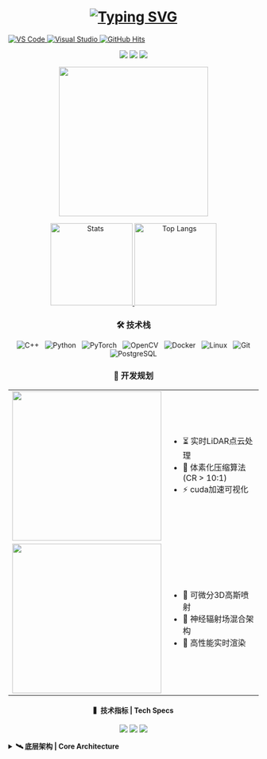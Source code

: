 <h1 align="center"> 
  <a href="https://git.io/typing-svg">
    <img src="https://readme-typing-svg.herokuapp.com?font=Fira+Code&pause=1000&width=400&lines=嗨👋，我是+DocMingo%0A3D视觉算法工程师" alt="Typing SVG" />
  </a>
</h1>

<p align="left">
  <a href="https://github.com/DocMingo?tab=repositories">
    <img alt="VS Code" 
         src="https://img.shields.io/badge/Editor-VS_Code-007ACC?logo=visualstudiocode&logoColor=white&style=flat">
  </a>
  <a href="https://github.com/DocMingo?tab=repositories">
    <img alt="Visual Studio" 
         src="https://img.shields.io/badge/IDE-Visual_Studio-5C2D91?logo=visualstudio&logoColor=white&style=flat">
  </a>
    <a href="https://github.com/DocMingo">
    <img alt="GitHub Hits" src="https://img.shields.io/github/followers/DocMingo?label=Follow%20%40DocMingo&style=social">
  </a>
</p>


<!-- 3D技术栈徽章 -->
<p align="center">
  <img src="https://img.shields.io/badge/-LiDAR点云%20渲染-8A2BE2?logo=opencv&logoColor=white">
  <img src="https://img.shields.io/badge/-3DGS-FF8C00?logo=blender&logoColor=white">
  <img src="https://img.shields.io/badge/-PCL-00BFFF?logo=pointcloud&logoColor=white">
</p>

<p align="center">
  <img src="https://media1.giphy.com/media/13HgwGsXF0aiGY/giphy.gif" width="300"/>
</p>




<!-- 双卡片统计布局 -->
<p align="center">
  <a href="https://github.com/DocMingo">
    <img height="165" src="https://github-readme-stats.vercel.app/api?username=DocMingo&count_private=true&theme=radical&show_icons=true&include_all_commits=true" alt="Stats" />
  </a>
  <a href="https://github.com/DocMingo">
    <img height="165" src="https://github-readme-stats.vercel.app/api/top-langs/?username=DocMingo&layout=compact&theme=radical&langs_count=6&hide=html,css" alt="Top Langs" />
  </a>
</p>

<h3 align="center">🛠 技术栈</h3>
<p align="center">
  <img src="https://img.shields.io/badge/-C++-00599C?logo=cplusplus&logoColor=white" title="C++" hspace="4">
  <img src="https://img.shields.io/badge/-Python-3776AB?logo=python&logoColor=white" title="Python" hspace="4">
  <img src="https://img.shields.io/badge/-PyTorch-EE4C2C?logo=pytorch&logoColor=white" title="PyTorch" hspace="4">
  <img src="https://img.shields.io/badge/-OpenCV-5C3EE8?logo=opencv&logoColor=white" title="OpenCV" hspace="4">
  <img src="https://img.shields.io/badge/-Docker-2496ED?logo=docker&logoColor=white" title="Docker" hspace="4">
  <img src="https://img.shields.io/badge/-Linux-FCC624?logo=linux&logoColor=black" title="Linux" hspace="4">
  <img src="https://img.shields.io/badge/-Git-F05032?logo=git&logoColor=white" title="Git" hspace="4">
  <img src="https://img.shields.io/badge/-PostgreSQL-4169E1?logo=postgresql&logoColor=white" title="PostgreSQL" hspace="4">
</p>


<h3 align="center">🚀 开发规划</h3>

<div align="center">
  <table>
    <tr>
      <td><img src="https://img.shields.io/badge/■_HyperCloud_Engine-000000?style=for-the-badge&logo=point-cloud&logoColor=00FFFF" width="300"></td>
      <td>
        <ul align="left">
          <li>⏳ 实时LiDAR点云处理</li>
          <li>🧊 体素化压缩算法 (CR > 10:1)</li>
          <li>⚡ cuda加速可视化</li>
        </ul>
      </td>
    </tr>
    <tr>
      <td><img src="https://img.shields.io/badge/■_Neural_GS_Renderer-000000?style=for-the-badge&logo=matrix&logoColor=FF00FF" width="300"></td>
      <td>
        <ul align="left">
          <li>🧠 可微分3D高斯喷射</li>
          <li>🌌 神经辐射场混合架构</li>
          <li>🔄 高性能实时渲染</li>
        </ul>
      </td>
    </tr>
  </table>
</div>

<h4 align="center">▍技术指标 | Tech Specs</h4>
<p align="center">
  <img src="https://img.shields.io/badge/Compute_Units-256_CUDA_Cores-blueviolet">  
  <img src="https://img.shields.io/badge/Precision-FP16_Accel-9cf">
  <img src="https://img.shields.io/badge/Latency-<2ms-success">
</p>

<details>
<summary><b>🛰️ 底层架构 | Core Architecture</b></summary>

```mermaid
graph LR
  A[LiDAR Raw Data] --> B[Octree Spatial Partition]
  B --> C[Neural Voxelization]
  C --> D{Hybrid Render Pipeline}
  D --> E[PointCloud Render]
  D --> F[Gaussian Splatting]
  D --> G[NeRF Synthesis]

